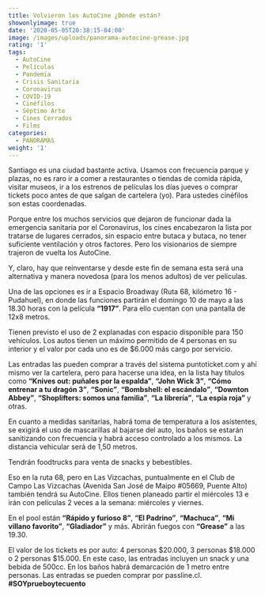 ```yaml
---
title: Volvieron los AutoCine ¿Dónde están?
showonlyimage: true
date: '2020-05-05T20:38:15-04:00'
image: /images/uploads/panorama-autocine-grease.jpg
rating: '1'
tags:
  - AutoCine
  - Películas
  - Pandemia
  - Crisis Sanitaria
  - Coronavirus
  - COVID-19
  - Cinéfilos
  - Séptimo Arte
  - Cines Cerrados
  - Films
categories:
  - PANORAMAS
weight: '1'
---
```

Santiago es una ciudad bastante activa. Usamos con frecuencia parque y plazas, no es raro ir a comer a restaurantes o tiendas de comida rápida, visitar museos, ir a los estrenos de películas los días jueves o comprar tickets poco antes de que salgan de cartelera (yo). Para ustedes cinéfilos son estas coordenadas.

<!--more-->

Porque entre los muchos servicios que dejaron de funcionar dada la emergencia sanitaria por el Coronavirus, los cines encabezaron la lista por tratarse de lugares cerrados, sin espacio entre butaca y butaca, no tener suficiente ventilación y otros factores. Pero los visionarios de siempre trajeron de vuelta los AutoCine.

Y, claro, hay que reinventarse y desde este fin de semana esta será una alternativa y manera novedosa (para los menos adultos) de ver películas.

Una de las opciones es ir a Espacio Broadway (Ruta 68, kilómetro 16 - Pudahuel), en donde las funciones partirán el domingo 10 de mayo a las 18.30 horas con la película **“1917”**. Para ello cuentan con una pantalla de 12x8 metros.

Tienen previsto el uso de 2 explanadas con espacio disponible para 150 vehículos. Los autos tienen un máximo permitido de 4 personas en su interior y el valor por cada uno es de $6.000 más cargo por servicio.

Las entradas las pueden comprar a través del sistema puntoticket.com y ahí mismo ver la cartelera, pero para hacerse una idea, en la lista hay títulos como **“Knives out: puñales por la espalda”**, **“John Wick 3”**, **“Cómo entrenar a tu dragón 3”**, **“Sonic”**, **“Bombshell: el escándalo”**, **“Downton Abbey”**, **“Shoplifters: somos una familia”**, **“La librería”**, **“La espía roja”** y otras.

En cuanto a medidas sanitarias, habrá toma de temperatura a los asistentes, se exigirá el uso de mascarillas al bajarse del auto, los baños se estarán sanitizando con frecuencia y habrá acceso controlado a los mismos. La distancia vehicular será de 1,50 metros.

Tendrán foodtrucks para venta de snacks y bebestibles.

Eso en la ruta 68, pero en Las Vizcachas, puntualmente en el Club de Campo Las Vizcachas (Avenida San José de Maipo #05669, Puente Alto) también tendrá su AutoCine. Ellos tienen planeado partir el miércoles 13 e irán con películas 2 veces a la semana: miércoles y viernes. 

En el pool están **“Rápido y furioso 8”**, **“El Padrino”**, **“Machuca”**, **“Mi villano favorito”**, **“Gladiador”** y más. Abrirán fuegos con **“Grease”** a las 19.30. 

El valor de los tickets es por auto: 4 personas $20.000, 3 personas $18.000 o 2 personas $15.000. En este caso, las entradas incluyen un snack y una bebida de 500cc. En los baños habrá demarcación de 1 metro entre personas.
 Las entradas se pueden comprar por passline.cl. **\#SOYprueboytecuento**
